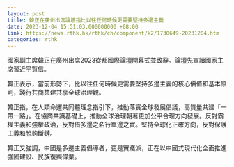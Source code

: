```yaml
---
layout: post
title: 韓正在廣州出席論壇指比以往任何時候更需要堅持多邊主義
date: 2023-12-04 15:51:03.000000000 +08:00
link: https://news.rthk.hk/rthk/ch/component/k2/1730649-20231204.htm
categories: rthk
---
```


國家副主席韓正在廣州出席2023從都國際論壇開幕式並致辭。論壇先宣讀國家主席習近平賀信。

韓正表示，當前形勢下，比以往任何時候更需要堅持多邊主義的核心價值和基本原則，踐行共商共建共享全球治理觀。

韓正指，在人類命運共同體理念指引下，推動落實全球發展倡議，高質量共建「一帶一路」。在協商共識基礎上，推動全球治理朝著更加公平合理方向發展。反對霸權主義和強權政治，反對借多邊之名行單邊之實。堅持全球化正確方向，反對保護主義和脫鉤斷鏈。

韓正又強調，中國是多邊主義倡導者，更是實踐派，正在以中國式現代化全面推進強國建設、民族復興偉業。
